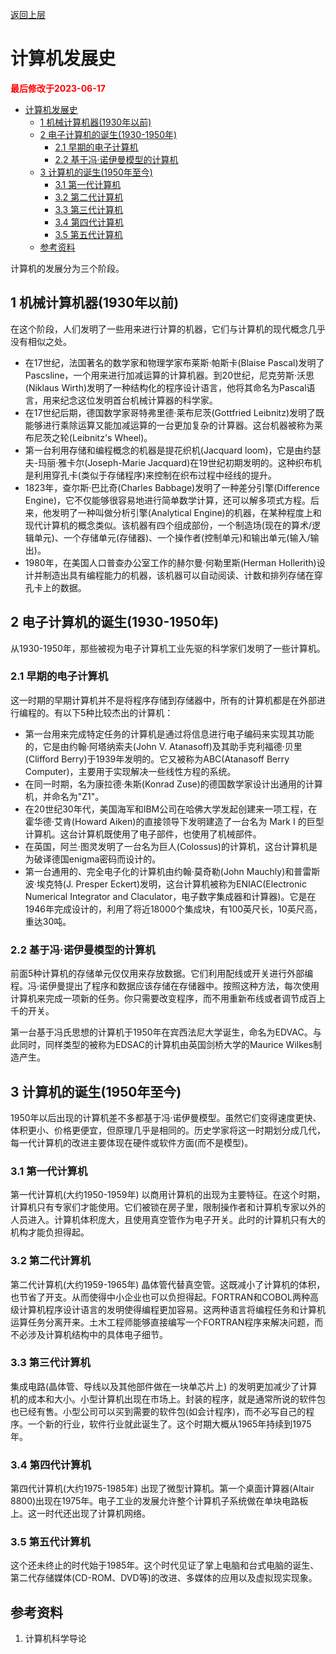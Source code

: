 [返回上层](./README.md)

# 计算机发展史

<strong><font color="red">最后修改于2023-06-17</font></strong>

- [计算机发展史](#计算机发展史)
  - [1 机械计算机器(1930年以前)](#1-机械计算机器1930年以前)
  - [2 电子计算机的诞生(1930-1950年)](#2-电子计算机的诞生1930-1950年)
    - [2.1 早期的电子计算机](#21-早期的电子计算机)
    - [2.2 基于冯·诺伊曼模型的计算机](#22-基于冯诺伊曼模型的计算机)
  - [3 计算机的诞生(1950年至今)](#3-计算机的诞生1950年至今)
    - [3.1 第一代计算机](#31-第一代计算机)
    - [3.2 第二代计算机](#32-第二代计算机)
    - [3.3 第三代计算机](#33-第三代计算机)
    - [3.4 第四代计算机](#34-第四代计算机)
    - [3.5 第五代计算机](#35-第五代计算机)
  - [参考资料](#参考资料)


计算机的发展分为三个阶段。

## 1 机械计算机器(1930年以前)
在这个阶段，人们发明了一些用来进行计算的机器，它们与计算机的现代概念几乎没有相似之处。
* 在17世纪，法国著名的数学家和物理学家布莱斯·帕斯卡(Blaise Pascal)发明了Pascsline，一个用来进行加减运算的计算机器。到20世纪，尼克劳斯·沃思(Niklaus Wirth)发明了一种结构化的程序设计语言，他将其命名为Pascal语言，用来纪念这位发明首台机械计算器的科学家。
* 在17世纪后期，德国数学家哥特弗里德·莱布尼茨(Gottfried Leibnitz)发明了既能够进行乘除运算又能加减运算的一台更加复杂的计算器。这台机器被称为莱布尼茨之轮(Leibnitz's Wheel)。
* 第一台利用存储和编程概念的机器是提花织机(Jacquard loom)，它是由约瑟夫-玛丽·雅卡尔(Joseph-Marie Jacquard)在19世纪初期发明的。这种织布机是利用穿孔卡(类似于存储程序)来控制在织布过程中经线的提升。
* 1823年，查尔斯·巴比奇(Charles Babbage)发明了一种差分引擎(Difference Engine)，它不仅能够很容易地进行简单数学计算，还可以解多项式方程。后来，他发明了一种叫做分析引擎(Analytical Engine)的机器，在某种程度上和现代计算机的概念类似。该机器有四个组成部份，一个制造场(现在的算术/逻辑单元)、一个存储单元(存储器)、一个操作者(控制单元)和输出单元(输入/输出)。
* 1980年，在美国人口普查办公室工作的赫尔曼·何勒里斯(Herman Hollerith)设计并制造出具有编程能力的机器，该机器可以自动阅读、计数和排列存储在穿孔卡上的数据。

## 2 电子计算机的诞生(1930-1950年)
从1930-1950年，那些被视为电子计算机工业先驱的科学家们发明了一些计算机。

### 2.1 早期的电子计算机
这一时期的早期计算机并不是将程序存储到存储器中，所有的计算机都是在外部进行编程的。有以下5种比较杰出的计算机：
* 第一台用来完成特定任务的计算机是通过将信息进行电子编码来实现其功能的，它是由约翰·阿塔纳索夫(John V. Atanasoff)及其助手克利福德·贝里(Clifford Berry)于1939年发明的。它又被称为ABC(Atanasoff Berry Computer)，主要用于实现解决一些线性方程的系统。
* 在同一时期，名为康拉德·朱斯(Konrad Zuse)的德国数学家设计出通用的计算机，并命名为"Z1"。
* 在20世纪30年代，美国海军和IBM公司在哈佛大学发起创建来一项工程，在霍华德·艾肯(Howard Aiken)的直接领导下发明建造了一台名为 Mark I 的巨型计算机。这台计算机既使用了电子部件，也使用了机械部件。
* 在英国，阿兰·图灵发明了一台名为巨人(Colossus)的计算机，这台计算机是为破译德国enigma密码而设计的。
* 第一台通用的、完全电子化的计算机由约翰·莫奇勒(John Mauchly)和普雷斯波·埃克特(J. Presper Eckert)发明，这台计算机被称为ENIAC(Electronic Numerical Integrator and Claculator，电子数字集成器和计算器)。它是在1946年完成设计的，利用了将近18000个集成块，有100英尺长，10英尺高，重达30吨。

### 2.2 基于冯·诺伊曼模型的计算机
前面5种计算机的存储单元仅仅用来存放数据。它们利用配线或开关进行外部编程。冯·诺伊曼提出了程序和数据应该存储在存储器中。按照这种方法，每次使用计算机来完成一项新的任务。你只需要改变程序，而不用重新布线或者调节成百上千的开关。

第一台基于冯氏思想的计算机于1950年在宾西法尼大学诞生，命名为EDVAC。与此同时，同样类型的被称为EDSAC的计算机由英国剑桥大学的Maurice Wilkes制造产生。

## 3 计算机的诞生(1950年至今)
1950年以后出现的计算机差不多都基于冯·诺伊曼模型。虽然它们变得速度更快、体积更小、价格更便宜，但原理几乎是相同的。历史学家将这一时期划分成几代，每一代计算机的改进主要体现在硬件或软件方面(而不是模型)。

### 3.1 第一代计算机
第一代计算机(大约1950-1959年) 以商用计算机的出现为主要特征。在这个时期，计算机只有专家们才能使用。它们被锁在房子里，限制操作者和计算机专家以外的人员进入。计算机体积庞大，且使用真空管作为电子开关。此时的计算机只有大的机构才能负担得起。

### 3.2 第二代计算机
第二代计算机(大约1959-1965年) 晶体管代替真空管。这既减小了计算机的体积，也节省了开支。从而使得中小企业也可以负担得起。FORTRAN和COBOL两种高级计算机程序设计语言的发明使得编程更加容易。这两种语言将编程任务和计算机运算任务分离开来。土木工程师能够直接编写一个FORTRAN程序来解决问题，而不必涉及计算机结构中的具体电子细节。

### 3.3 第三代计算机
集成电路(晶体管、导线以及其他部件做在一块单芯片上) 的发明更加减少了计算机的成本和大小。小型计算机出现在市场上。封装的程序，就是通常所说的软件包也已经有售。小型公司可以买到需要的软件包(如会计程序)，而不必写自己的程序。一个新的行业，软件行业就此诞生了。这个时期大概从1965年持续到1975年。

### 3.4 第四代计算机
第四代计算机(大约1975-1985年) 出现了微型计算机。第一个桌面计算器(Altair 8800)出现在1975年。电子工业的发展允许整个计算机子系统做在单块电路板上。这一时代还出现了计算机网络。

### 3.5 第五代计算机
这个还未终止的时代始于1985年。这个时代见证了掌上电脑和台式电脑的诞生、第二代存储媒体(CD-ROM、DVD等)的改进、多媒体的应用以及虚拟现实现象。

## 参考资料
1. 计算机科学导论